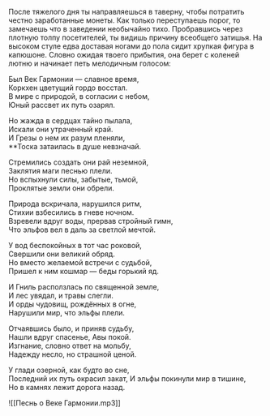 После тяжелого дня ты направляешься в таверну, чтобы потратить честно заработанные монеты. Как только переступаешь порог, то замечаешь что в заведении необычайно тихо. Пробравшись через плотную толпу посетителей, ты видишь причину всеобщего затишья. На высоком стуле едва доставая ногами до пола сидит хрупкая фигура в капюшоне. Словно ожидая твоего прибытия, она берет с коленей лютню и начинает петь мелодичным голосом:

Был Век Гармонии — славное время,  
Коркхен цветущий гордо восстал.  
В мире с природой, в согласии с небом,  
Юный рассвет их путь озарял.

Но жажда в сердцах тайно пылала,  
Искали они утраченный край.  
И Грезы о нем их разум пленяли,  
**Тоска затаилась в душе невзначай.

Стремились создать они рай неземной,  
Заклятия маги песнью плели.  
Но вспыхнули силы, забытые, тьмой,  
Проклятые земли они обрели.

Природа вскричала, нарушился ритм,  
Стихии взбесились в гневе ночном.  
Взревели вдруг воды, прервав стройный гимн,  
Что эльфов вел в даль за светлой мечтой.

У вод беспокойных в тот час роковой,  
Свершили они великий обряд.  
Но вместо желаемой встречи с судьбой,  
Пришел к ним кошмар — беды горький яд.

И Гниль расползлась по священной земле,  
И лес увядал, и травы слегли.  
И орды чудовищ, рождённых в огне,  
Нарушили мир, что эльфы плели.

Отчаявшись было, и приняв судьбу,  
Нашли вдруг спасенье, Авы покой.  
Изгнание, словно ответ на мольбу,  
Надежду несло, но страшной ценой.

У глади озерной, как будто во сне,  
Последний их путь окрасил закат,
И эльфы покинули мир в тишине,  
Но в камнях лежит дорога назад.

![[Песнь о Веке Гармонии.mp3]]